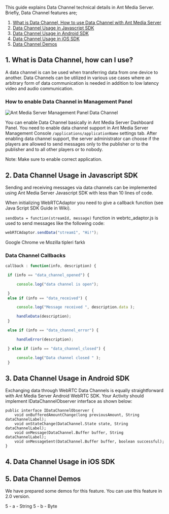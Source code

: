 This guide explains Data Channel technical details in Ant Media Server. Briefly, Data Channel features are;
1. [What is Data Channel, How to use Data Channel with Ant Media Server](#1-what-is-data-channel-how-can-i-use)
2. [Data Channel Usage in Javascript SDK](#2-data-channel-usage-in-javascript-sdk)
3. [Data Channel Usage in Android SDK](#3-data-channel-usage-in-android-sdk)
4. [Data Channel Usage in iOS SDK](#4-data-channel-usage-in-ios-sdk)
5. [Data Channel Demos](#5-data-channel-demos)

## 1. What is Data Channel, how can I use?
A data channel is can be used when transferring data from one device to another. Data Channels can be utilized in various use cases where an arbitrary form of data communication is needed in addition to low latency video and audio communication.

### How to enable Data Channel in Management Panel

![Ant Media Server Management Panel Data Channel](https://antmedia.io/wp-content/uploads/2020/05/Data-Channel-1.png)

You can enable Data Channel basically in Ant Media Server Dashboard Panel. You need to enable data channel support in Ant Media Server Management Console `/applications/applicationName` settings tab. After enabling data channel support, the server administrator can choose if the players are allowed to send messages only to the publisher or to the publisher and to all other players or to nobody.

Note: Make sure to enable correct application.


## 2. Data Channel Usage in Javascript SDK
Sending and receiving messages via data channels can be implemented using Ant Media Server Javascript SDK with less than 10 lines of code.

When initializing WebRTCAdaptor you need to give a callback function (see Java Script SDK Guide in Wiki).

`sendData = function(streamId, message)` function in webrtc_adaptor.js is used to send messages like the following code:

```javascript
webRTCAdaptor.sendData("stream1", "Hi!");
```

Google Chrome ve Mozilla tipleri farklı 

### Data Channel Callbacks

```javascript
callback : function(info, description) {

 if (info == "data_channel_opened") {

     console.log("data channel is open");

 }
 else if (info == "data_received") {

     console.log("Message received ", description.data );

     handleData(description);
 }

 else if (info == "data_channel_error") {

     handleError(description);

 } else if (info == "data_channel_closed") {

     console.log("Data channel closed " );
 }
```


## 3. Data Channel Usage in Android SDK

Exchanging data through WebRTC Data Channels is equally straightforward with Ant Media Server Android WebRTC SDK. Your Activity should implement IDataChannelObserver interface as shown below:

```
public interface IDataChannelObserver {
    void onBufferedAmountChange(long previousAmount, String dataChannelLabel);
    void onStateChange(DataChannel.State state, String dataChannelLabel);
    void onMessage(DataChannel.Buffer buffer, String dataChannelLabel);
    void onMessageSent(DataChannel.Buffer buffer, boolean successful);
}
```

## 4. Data Channel Usage in iOS SDK


## 5. Data Channel Demos
We have prepared some demos for this feature. You can use this feature in 2.0 version. 

5 - a - String
5 - b - Byte

